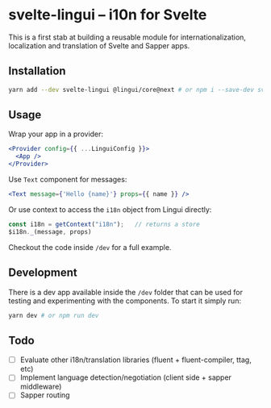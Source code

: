 # svelte-lingui – i10n for Svelte

This is a first stab at building a reusable module for internationalization,
localization and translation of Svelte and Sapper apps.

## Installation

```sh
yarn add --dev svelte-lingui @lingui/core@next # or npm i --save-dev svelte-lingui @lingui/core@next
```

## Usage

Wrap your app in a provider:
```jsx
<Provider config={{ ...LinguiConfig }}>
  <App />
</Provider>
```

Use `Text` component for messages:
```jsx
<Text message={'Hello {name}'} props={{ name }} />
```

Or use context to access the `i18n` object from Lingui directly:
```js
const i18n = getContext("i18n");   // returns a store
$i18n._(message, props)
```

Checkout the code inside `/dev` for a full example.

## Development

There is a dev app available inside the `/dev` folder that can be used for
testing and experimenting with the components. To start it simply run:

```sh
yarn dev # or npm run dev
```

## Todo

- [ ] Evaluate other i18n/translation libraries (fluent + fluent-compiler, ttag, etc)
- [ ] Implement language detection/negotiation (client side + sapper middleware)
- [ ] Sapper routing
